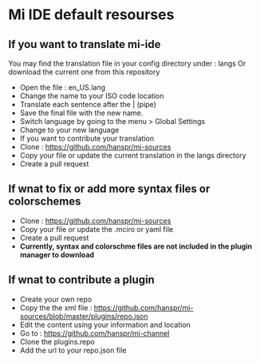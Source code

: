# Mi IDE default resourses

## If you want to translate mi-ide

You may find the translation file in your config directory under : langs
Or download the current one from this repository

- Open the file : en_US.lang
- Change the name to your ISO code location
- Translate each sentence after the | (pipe)
- Save the final file with the new name.
- Switch language by going to the menu > Global Settings
- Change to your new language
- If you want to contribute your translation
- Clone : https://github.com/hanspr/mi-sources
- Copy your file or update the current translation in the langs directory
- Create a pull request

## If wnat to fix or add more syntax files or colorschemes

- Clone : https://github.com/hanspr/mi-sources
- Copy your file or update the .mciro or yaml file
- Create a pull request
- **Currently, syntax and colorschme files are not included in the plugin manager to download**

## If wnat to contribute a plugin

- Create your own repo
- Copy the the xml file : https://github.com/hanspr/mi-sources/blob/master/plugins/repo.json
- Edit the content using your information and location
- Go to : https://github.com/hanspr/mi-channel
- Clone the plugins.repo
- Add the url to your repo.json file

